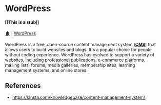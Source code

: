 # WordPress

####  [[This is a stub]]

[🏚️](../README.md) | [WordPress](/wp/index.md)

WordPress is a free, open-source content management system (**[CMS](/cms.md)**) that allows users to build websites and blogs. It's a popular choice for people without coding experience. WordPress has evolved to support a variety of websites, including professional publications, e-commerce platforms, mailing lists, forums, media galleries, membership sites, learning management systems, and online stores.

## References

- https://kinsta.com/knowledgebase/content-management-system/